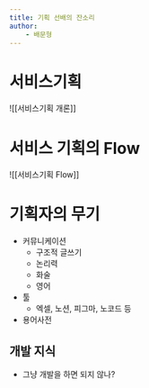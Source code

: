 ```yaml
---
title: 기획 선배의 잔소리
author:
	- 배문형
---
```


# 서비스기획

![[서비스기획 개론]]

# 서비스 기획의 Flow

![[서비스기획 Flow]]

# 기획자의 무기

- 커뮤니케이션
	- 구조적 글쓰기
	- 논리력
	- 화술
	- 영어
- 툴
	- 엑셀, 노션, 피그마, 노코드 등
- 용어사전

## 개발 지식

- 그냥 개발을 하면 되지 않나?